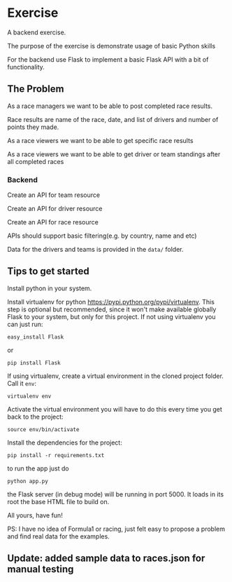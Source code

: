 # Exercise


A backend exercise.

The purpose of the exercise is demonstrate usage of basic Python skills

For the backend use Flask to implement a basic Flask API  with
a bit of functionality.

## The Problem

As a race managers we want to be able to post completed race results.

Race results are name of the race, date, and list of drivers and number of points
they made.

As a race viewers we want to be able to get specific race results

As a race viewers we want to be able to get driver or team standings
after all completed races

### Backend

Create an API for team resource

Create an API for driver resource

Create an API for race resource

APIs should support basic filtering(e.g. by country, name and etc)

Data for the drivers and teams is provided in the `data/` folder.

## Tips to get started

Install python in your system.

Install virtualenv for python https://pypi.python.org/pypi/virtualenv. This
step is optional but recommended, since it won't make available globally Flask
to your system, but only for this project. If not using virtualenv you can just
run:

    easy_install Flask

or

    pip install Flask

If using virtualenv, create a virtual environment in the cloned project folder.
Call it `env`:

    virtualenv env

Activate the virtual environment you will have to do this every time you get
back to the project:

    source env/bin/activate

Install the dependencies for the project:

    pip install -r requirements.txt

to run the app just do

    python app.py

the Flask server (in debug mode) will be running in port 5000. It loads in
its root the base HTML file to build on.

All yours, have fun!


PS: I have no idea of Formula1 or racing, just felt easy to propose a problem
and find real data for the examples.

## Update: added sample data to races.json for manual testing